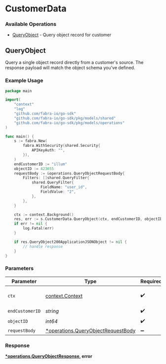 # CustomerData

### Available Operations

* [QueryObject](#queryobject) - Query object record for customer

## QueryObject

Query a single object record directly from a customer's source. The response payload will match the object schema you've defined.

### Example Usage

```go
package main

import(
	"context"
	"log"
	"github.com/fabra-io/go-sdk"
	"github.com/fabra-io/go-sdk/pkg/models/shared"
	"github.com/fabra-io/go-sdk/pkg/models/operations"
)

func main() {
    s := fabra.New(
        fabra.WithSecurity(shared.Security{
            APIKeyAuth: "",
        }),
    )
    endCustomerID := "illum"
    objectID := 423655
    requestBody := &operations.QueryObjectRequestBody{
        Filters: []shared.QueryFilter{
            shared.QueryFilter{
                FieldName: "user_id",
                FieldValue: "2",
            },
        },
    }

    ctx := context.Background()
    res, err := s.CustomerData.QueryObject(ctx, endCustomerID, objectID, requestBody)
    if err != nil {
        log.Fatal(err)
    }

    if res.QueryObject200ApplicationJSONObject != nil {
        // handle response
    }
}
```

### Parameters

| Parameter                                                                               | Type                                                                                    | Required                                                                                | Description                                                                             |
| --------------------------------------------------------------------------------------- | --------------------------------------------------------------------------------------- | --------------------------------------------------------------------------------------- | --------------------------------------------------------------------------------------- |
| `ctx`                                                                                   | [context.Context](https://pkg.go.dev/context#Context)                                   | :heavy_check_mark:                                                                      | The context to use for the request.                                                     |
| `endCustomerID`                                                                         | *string*                                                                                | :heavy_check_mark:                                                                      | N/A                                                                                     |
| `objectID`                                                                              | *int64*                                                                                 | :heavy_check_mark:                                                                      | N/A                                                                                     |
| `requestBody`                                                                           | [*operations.QueryObjectRequestBody](../../models/operations/queryobjectrequestbody.md) | :heavy_minus_sign:                                                                      | N/A                                                                                     |


### Response

**[*operations.QueryObjectResponse](../../models/operations/queryobjectresponse.md), error**

